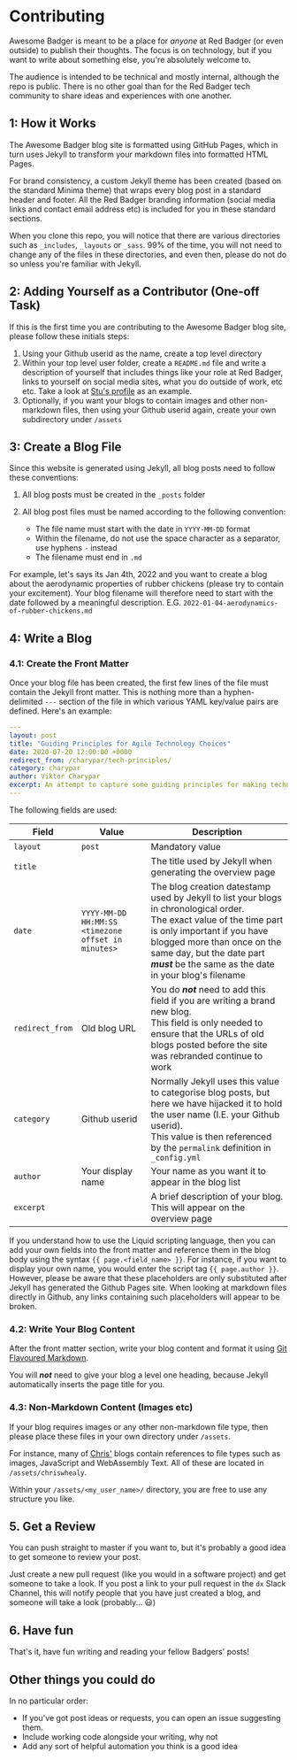 # Contributing

Awesome Badger is meant to be a place for _anyone_ at Red Badger (or even outside) to publish their thoughts.
The focus is on technology, but if you want to write about something else, you're absolutely welcome to.

The audience is intended to be technical and mostly internal, although the repo is public.
There is no other goal than for the Red Badger tech community to share ideas and experiences with one another.

## 1: How it Works

The Awesome Badger blog site is formatted using GitHub Pages, which in turn uses Jekyll to transform your markdown files into formatted HTML Pages.

For brand consistency, a custom Jekyll theme has been created (based on the standard Minima theme) that wraps every blog post in a standard header and footer.
All the Red Badger branding information (social media links and contact email address etc) is included for you in these standard sections.

When you clone this repo, you will notice that there are various directories such as `_includes`, `_layouts` or `_sass`.
99% of the time, you will not need to change any of the files in these directories, and even then, please do not do so unless you're familiar with Jekyll.

## 2: Adding Yourself as a Contributor (One-off Task)

If this is the first time you are contributing to the Awesome Badger blog site, please follow these initials steps:

1. Using your Github userid as the name, create a top level directory
1. Within your top level user folder, create a `README.md` file and write a description of yourself that includes things like your role at Red Badger, links to yourself on social media sites, what you do outside of work, etc etc.
   Take a look at [Stu's profile][stu] as an example.
1. Optionally, if you want your blogs to contain images and other non-markdown files, then using your Github userid again, create your own subdirectory under `/assets`

## 3: Create a Blog File

Since this website is generated using Jekyll, all blog posts need to follow these conventions:

1. All blog posts must be created in the `_posts` folder
1. All blog post files must be named according to the following convention:

   * The file name must start with the date in `YYYY-MM-DD` format
   * Within the filename, do not use the space character as a separator, use hyphens `-` instead
   * The filename must end in `.md`

  For example, let's says its Jan 4th, 2022 and you want to create a blog about the aerodynamic properties of rubber chickens (please try to contain your excitement).
  Your blog filename will therefore need to start with the date followed by a meaningful description.  E.G. `2022-01-04-aerodynamics-of-rubber-chickens.md`

## 4: Write a Blog

### 4.1: Create the Front Matter

Once your blog file has been created, the first few lines of the file must contain the Jekyll front matter.
This is nothing more than a hyphen-delimited `---` section of the file in which various YAML key/value pairs are defined.
Here's an example:

```yaml
---
layout: post
title: "Guiding Principles for Agile Technology Choices"
date: 2020-07-20 12:00:00 +0000
redirect_from: /charypar/tech-principles/
category: charypar
author: Viktor Charypar
excerpt: An attempt to capture some guiding principles for making technology choices - picking tools, tech stacks and making architecture decisions.
---
```

The following fields are used:

| Field | Value | Description
|---|---|---
| `layout` | `post` | Mandatory value
| `title` | | The title used by Jekyll when generating the overview page
| `date` | `YYYY-MM-DD HH:MM:SS <timezone offset in minutes>` | The blog creation datestamp used by Jekyll to list your blogs in chronological order.<br>The exact value of the time part is only important if you have blogged more than once on the same day, but the date part ***must*** be the same as the date in your blog's filename
| `redirect_from` | Old blog URL | You do ***not*** need to add this field if you are writing a brand new blog.<br>This field is only needed to ensure that the URLs of old blogs posted before the site was rebranded continue to work
| `category` | Github userid | Normally Jekyll uses this value to categorise blog posts, but here we have hijacked it to hold the user name (I.E. your Github userid).<br>This value is then referenced by the `permalink` definition in `_config.yml`
| `author` | Your display name | Your name as you want it to appear in the blog list
| `excerpt` | | A brief description of your blog.  This will appear on the overview page

If you understand how to use the Liquid scripting language, then you can add your own fields into the front matter and reference them in the blog body using the syntax `{{ page.<field_name> }}`.
For instance, if you want to display your own name, you would enter the script tag `{{ page.author }}`.
However, please be aware that these placeholders are only substituted after Jekyll has generated the Github Pages site.
When looking at markdown files directly in Github, any links containing such placeholders will appear to be broken.

### 4.2: Write Your Blog Content

After the front matter section, write your blog content and format it using [Git Flavoured Markdown](https://docs.gitlab.com/ee/user/markdown.html).

You will ***not*** need to give your blog a level one heading, because Jekyll automatically inserts the page title for you.

### 4.3: Non-Markdown Content (Images etc)

If your blog requires images or any other non-markdown file type, then please place these files in your own directory under `/assets`.

For instance, many of [Chris'][chris] blogs contain references to file types such as images, JavaScript and WebAssembly Text.
All of these are located in `/assets/chriswhealy`.

Within your `/assets/<my_user_name>/` directory, you are free to use any structure you like.

## 5. Get a Review

You can push straight to master if you want to, but it's probably a good idea to get someone to review your post.

Just create a new pull request (like you would in a software project) and get someone to take a look.
If you post a link to your pull request in the `dx` Slack Channel, this will notify people that you have just created a blog, and someone will take a look (probably... 😃)

## 6. Have fun

That's it, have fun writing and reading your fellow Badgers' posts!

## Other things you could do

In no particular order:

- If you've got post ideas or requests, you can open an issue suggesting them.
- Include working code alongside your writing, why not
- Add any sort of helpful automation you think is a good idea

[stu]: stuartharris/
[chris]: chriswhealy/
